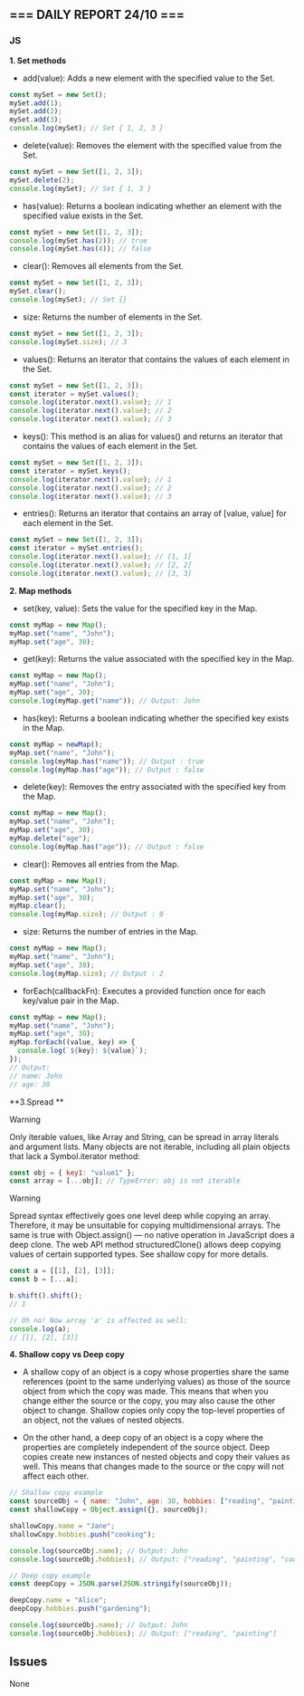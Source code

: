 ## === DAILY REPORT 24/10 ===

### JS

**1. Set methods**

- add(value): Adds a new element with the specified value to the Set.

```javascript
const mySet = new Set();
mySet.add(1);
mySet.add(2);
mySet.add(3);
console.log(mySet); // Set { 1, 2, 3 }
```

- delete(value): Removes the element with the specified value from the Set.

```javascript
const mySet = new Set([1, 2, 3]);
mySet.delete(2);
console.log(mySet); // Set { 1, 3 }
```

- has(value): Returns a boolean indicating whether an element with the specified value exists in the Set.

```javascript
const mySet = new Set([1, 2, 3]);
console.log(mySet.has(2)); // true
console.log(mySet.has(4)); // false
```

- clear(): Removes all elements from the Set.

```javascript
const mySet = new Set([1, 2, 3]);
mySet.clear();
console.log(mySet); // Set {}
```

- size: Returns the number of elements in the Set.

```javascript
const mySet = new Set([1, 2, 3]);
console.log(mySet.size); // 3
```

- values(): Returns an iterator that contains the values of each element in the Set.

```javascript
const mySet = new Set([1, 2, 3]);
const iterator = mySet.values();
console.log(iterator.next().value); // 1
console.log(iterator.next().value); // 2
console.log(iterator.next().value); // 3
```

- keys(): This method is an alias for values() and returns an iterator that contains the values of each element in the Set.

```javascript
const mySet = new Set([1, 2, 3]);
const iterator = mySet.keys();
console.log(iterator.next().value); // 1
console.log(iterator.next().value); // 2
console.log(iterator.next().value); // 3
```

- entries(): Returns an iterator that contains an array of [value, value] for each element in the Set.

```javascript
const mySet = new Set([1, 2, 3]);
const iterator = mySet.entries();
console.log(iterator.next().value); // [1, 1]
console.log(iterator.next().value); // [2, 2]
console.log(iterator.next().value); // [3, 3]
```

**2. Map methods**

- set(key, value): Sets the value for the specified key in the Map.

```javascript
const myMap = new Map();
myMap.set("name", "John");
myMap.set("age", 30);
```

- get(key): Returns the value associated with the specified key in the Map.

```javascript
const myMap = new Map();
myMap.set("name", "John");
myMap.set("age", 30);
console.log(myMap.get("name")); // Output: John
```

- has(key): Returns a boolean indicating whether the specified key exists in the Map.

```javascript
const myMap = newMap();
myMap.set("name", "John");
console.log(myMap.has("name")); // Output : true
console.log(myMap.has("age")); // Output : false
```

- delete(key): Removes the entry associated with the specified key from the Map.

```javascript
const myMap = new Map();
myMap.set("name", "John");
myMap.set("age", 30);
myMap.delete("age");
console.log(myMap.has("age")); // Output : false
```

- clear(): Removes all entries from the Map.

```javascript
const myMap = new Map();
myMap.set("name", "John");
myMap.set("age", 30);
myMap.clear();
console.log(myMap.size); // Output : 0
```

- size: Returns the number of entries in the Map.

```javascript
const myMap = new Map();
myMap.set("name", "John");
myMap.set("age", 30);
console.log(myMap.size); // Output : 2
```

- forEach(callbackFn): Executes a provided function once for each key/value pair in the Map.

```javascript
const myMap = new Map();
myMap.set("name", "John");
myMap.set("age", 30);
myMap.forEach((value, key) => {
  console.log(`${key}: ${value}`);
});
// Output:
// name: John
// age: 30
```

**3.Spread **

> [!WARNING]
> Only iterable values, like Array and String, can be spread in array literals and argument lists. Many objects are not iterable, including all plain objects that lack a Symbol.iterator method:

```javascript
const obj = { key1: "value1" };
const array = [...obj]; // TypeError: obj is not iterable
```

> [!WARNING]
> Spread syntax effectively goes one level deep while copying an array. Therefore, it may be unsuitable for copying multidimensional arrays. The same is true with Object.assign() — no native operation in JavaScript does a deep clone. The web API method structuredClone() allows deep copying values of certain supported types. See shallow copy for more details.

```javascript
const a = [[1], [2], [3]];
const b = [...a];

b.shift().shift();
// 1

// Oh no! Now array 'a' is affected as well:
console.log(a);
// [[], [2], [3]]
```

**4. Shallow copy vs Deep copy**

- A shallow copy of an object is a copy whose properties share the same references (point to the same underlying values) as those of the source object from which the copy was made. This means that when you change either the source or the copy, you may also cause the other object to change. Shallow copies only copy the top-level properties of an object, not the values of nested objects.

- On the other hand, a deep copy of an object is a copy where the properties are completely independent of the source object. Deep copies create new instances of nested objects and copy their values as well. This means that changes made to the source or the copy will not affect each other.

```javascript
// Shallow copy example
const sourceObj = { name: "John", age: 30, hobbies: ["reading", "painting"] };
const shallowCopy = Object.assign({}, sourceObj);

shallowCopy.name = "Jane";
shallowCopy.hobbies.push("cooking");

console.log(sourceObj.name); // Output: John
console.log(sourceObj.hobbies); // Output: ["reading", "painting", "cooking"]

// Deep copy example
const deepCopy = JSON.parse(JSON.stringify(sourceObj));

deepCopy.name = "Alice";
deepCopy.hobbies.push("gardening");

console.log(sourceObj.name); // Output: John
console.log(sourceObj.hobbies); // Output: ["reading", "painting"]
```

## Issues

None
